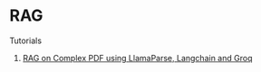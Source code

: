 # RAG

Tutorials

1. [RAG on Complex PDF using LlamaParse, Langchain and Groq](https://medium.com/the-ai-forum/rag-on-complex-pdf-using-llamaparse-langchain-and-groq-5b132bd1f9f3)
